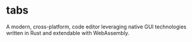 # tabs
A modern, cross-platform, code editor leveraging native GUI technologies written in Rust and extendable with WebAssembly.
